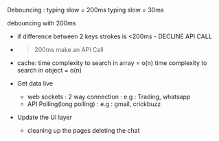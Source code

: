 Debouncing :
typing slow = 200ms
typing slow = 30ms

debouncing with 200ms

- if difference between 2 keys strokes is <200ms - DECLINE API CALL
- > 200ms make an API Call

- cache:
  time complexity to search in array = o(n)
  time complexity to search in object = o(n)

<!-- live chat >>>>infinte Scroll >>>> pagination -->

- Get data live

  - web sockets : 2 way connection : e.g : Trading, whatsapp
  - API Polling(long polling) : e.g : gmail, crickbuzz

- Update the UI layer
  - cleaning up the pages deleting the chat
